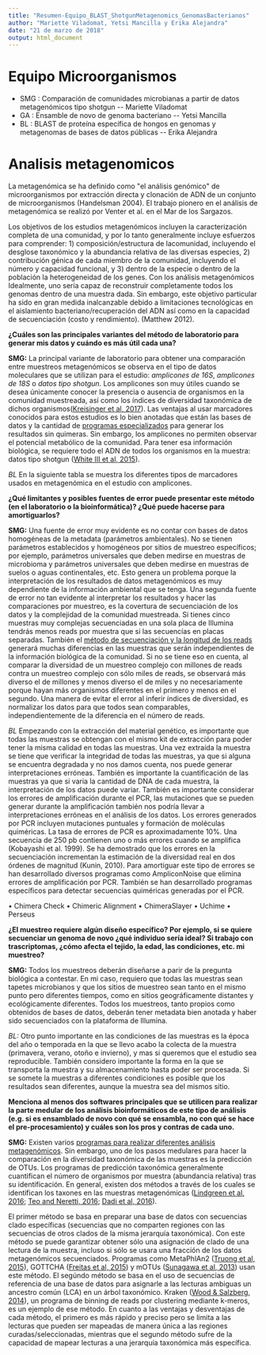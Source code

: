 ```yaml
---
title: "Resumen-Equipo_BLAST_ShotgunMetagenomics_GenomasBacterianos"
author: "Mariette Viladomat, Yetsi Mancilla y Erika Alejandra"
date: "21 de marzo de 2018"
output: html_document
---
```


# Equipo Microorganismos

* SMG :  Comparación de comunidades microbianas a partir de datos metagenómicos tipo shotgun -- Mariette Viladomat
* GA : Ensamble de novo de genoma bacteriano -- Yetsi Mancilla
* BL : BLAST de proteína específica de hongos en genomas y metagenomas de bases de datos públicas -- Erika Alejandra


# Analisis metagenomicos 

La metagenómica se ha definido como "el análisis genómico" de microorganismos por extracción directa y clonación de ADN de un conjunto de microorganismos (Handelsman 2004). El trabajo pionero en el análisis de metagenómica se realizó por Venter et al. en el Mar de los Sargazos. 

Los objetivos de los estudios metagenómicos incluyen la caracterización completa de una comunidad, y por lo tanto generalmente incluye esfuerzos para comprender: 1) composición/estructura de lacomunidad, incluyendo el desglose taxonómico y la abundancia relativa de las diversas especies, 2) contribución génica de cada miembro de la comunidad, incluyendo el número y capacidad funcional, y 3) dentro de la especie o dentro de la población la heterogeneidad de los genes. Con los análisis metagenómicos  Idealmente, uno sería capaz de reconstruir completamente todos los genomas dentro de una muestra dada. Sin embargo, este objetivo particular ha sido en gran medida inalcanzable debido a limitaciones tecnológicas en el aislamiento bacteriano/recuperación del ADN así como en la capacidad de secuenciación (costo y rendimiento). (Matthew 2012).

__¿Cuáles son las principales variantes del método de laboratorio para generar mis datos y cuándo es más útil cada una?__

__SMG:__ La principal variante de laboratorio para obtener una comparación entre muestreos metagenómicos se observa en el tipo de datos moleculares que se utilizan para el estudio: _amplicones de 16S_, _amplicones de 18S_ o _datos tipo shotgun_. Los amplicones son muy útiles cuando se desea únicamente conocer la presencia o ausencia de organismos en la comunidad muestreada,  así como los índices de diversidad taxonómica de dichos organismos([Kreisinger et al, 2017](https://www.frontiersin.org/articles/10.3389/fmicb.2017.00050/full)). Las ventajas al usar marcadores conocidos para estos estudios es lo bien anotadas que están las bases de datos y la cantidad de [programas especializados](http://www.bushmanlab.org/assets/pdf/publications/20383131.pdf) para generar los resultados sin quimeras. Sin embargo, los amplicones no permiten observar el potencial metabólico de la comunidad. Para tener esa información  biológica, se requiere todo el ADN de todos los organismos en la muestra: datos tipo shotgun ([White III et al, 2015](https://www.researchgate.net/publication/282431849_Metagenomic_analysis_reveals_that_modern_microbialites_and_polar_microbial_mats_have_similar_taxonomic_and_functional_potential)).

_BL_ En la siguiente tabla se muestra los diferentes tipos de marcadores usados en metagenómica en el estudio con amplicones. 
	

__¿Qué limitantes y posibles fuentes de error puede presentar este método (en el laboratorio o la bioinformática)? ¿Qué puede hacerse para amortiguarlos?__

__SMG:__ Una fuente de error muy evidente es no contar con bases de datos homogéneas de la metadata (parámetros ambientales). No se tienen parámetros establecidos y homogéneos por sitios de muestreo específicos; por ejemplo, parámetros universales que deben medirse en muestras de microbioma y parámetros universales que deben medirse en muestras de suelos o aguas continentales, etc. Esto genera un problema porque la interpretación de los resultados de datos metagenómicos es muy dependiente de la información ambiental que se tenga. Una segunda fuente de error no tan evidente al interpretar los resultados y hacer las comparaciones por muestreo, es la covertura de secuenciación de los datos y la complejidad de la comunidad muestreada. Si tienes cinco muestras muy complejas secuenciadas en una sola placa de Illumina tendrás menos reads por muestra que si las secuencías en placas separadas. También el [método de secuenciación y la longitud de los reads](https://www.illumina.com/systems/sequencing-platforms/miseq/specifications.html) generará muchas diferencias en las muestras que serán independientes de la información biológica de la comunidad. Si no se tiene eso en cuenta, al comparar la diversidad de un muestreo complejo con millones de reads contra un muestreo complejo con sólo miles de reads, se observará más diverso el de millones y menos diverso el de miles y no necesariamente porque hayan más organismos diferentes en el primero y menos en el segundo. Una manera de evitar el error al inferir índices de diversidad, es normalizar los datos para que todos sean comparables, independientemente de la diferencia en el número de reads.

_BL_ Empezando con la extracción del material genético, es importante que todas las muestras se obtengan con el mismo kit de extracción para poder tener la misma calidad en todas las muestras. Una vez extraída la muestra se tiene que verificar la integridad de todas las muestras, ya que si alguna se encuentra degradada y no nos damos cuenta, nos puede generar interpretaciones erróneas. También es importante la cuantificación de las muestras ya que si varia la cantidad de DNA de cada muestra, la interpretación de los datos puede variar. También es importante considerar los errores de amplificación durante el PCR,  las mutaciones que se pueden generar durante la amplificación también nos podría llevar a interpretaciones erróneas en el análisis de los datos. Los errores generados por PCR incluyen mutaciones puntuales y formación de moléculas quiméricas. La tasa de errores de PCR es aproximadamente 10%. Una secuencia de 250 pb contienen uno o más errores cuando se amplifica (Kobayashi et al. 1999). Se ha demostrado que los errores en la secuenciación incrementan la estimación de la diversidad real en dos órdenes de magnitud (Kunin, 2010).  Para amortiguar este tipo de errores se han desarrollado diversos programas como AmpliconNoise que elimina errores de amplificación por PCR. También se han desarrollado programas específicos para detectar secuencias quiméricas generadas por el PCR. 

•	Chimera Check
•	Chimeric Alignment
•	ChimeraSlayer
•	Uchime
•	Perseus


__¿El muestreo requiere algún diseño específico? Por ejemplo, si se quiere secuenciar un genoma de novo ¿qué individuo sería ideal? Si trabajo con trascriptomas, ¿cómo afecta el tejido, la edad, las condiciones, etc. mi muestreo?__

__SMG:__ Todos los muestreos deberán diseñarse a parir de la pregunta biológica a contestar. En mi caso, requiero que todas las muestras sean tapetes microbianos y que los sitios de muestreo sean tanto en el mismo punto pero diferentes tiempos, como en sitios geográficamente distantes y ecológicamente diferentes. Todos los muestreos, tanto propios como obtenidos de bases de datos, deberán tener metadata bien anotada y haber sido secuenciados con la plataforma de Illumina. 

_BL:_  Otro punto importante en las condiciones de las muestras es la época del año o temporada en la que se llevo acabo la colecta de la muestra (primavera, verano, otoño e invierno), y mas si queremos que el estudio sea reproducible. También considero importante la forma en la que se transporta la muestra y su almacenamiento hasta poder ser procesada. Si se somete la muestras a diferentes condiciones es posible que los resultados sean diferentes, aunque la muestra sea del mismos sitio. 

__Menciona al menos dos softwares principales que se utilicen para realizar la parte medular de los análisis bioinformáticos de este tipo de análisis (e.g. si es ensamblado de novo con qué se ensambla, no con qué se hace el pre-procesamiento) y cuáles son los pros y contras de cada uno.__

__SMG:__ Existen varios [programas para realizar diferentes análisis metagenómicos](https://molbiol-tools.ca/Genomics.htm#Metagenomics). Sin embargo, uno de los pasos medulares para hacer la comparación en la diversidad taxonómica de las muestras es la predicción de OTUs. Los programas de predicción taxonómica generalmente cuantifican el número de organismos por muestra (abundancia relativa) tras su identificación. En general, existen dos métodos a través de los cuales se identifican los taxones en las muestras metagenómicas ([Lindgreen et al, 2016](https://www.ncbi.nlm.nih.gov/pmc/articles/PMC4726098/pdf/srep19233.pdf); [Teo and Neretti, 2016](https://www.biorxiv.org/content/biorxiv/early/2016/10/15/081141.full.pdf); [Dadi et al, 2016](https://peerj.com/articles/3138/)). 

El primer método se basa en preparar una base de datos con secuencias clado específicas (secuencias que no comparten regiones con las secuencias de otros clados de la misma jerarquía taxonómica). Con este método se puede garantizar obtener sólo una asignación de clado de una lectura de la muestra, incluso si sólo se usara una fracción de los datos metagenómicos secuenciados. Programas como MetaPhlAn2 ([Truong et al, 2015](https://www.nature.com/articles/nmeth.3589)), GOTTCHA ([Freitas et al, 2015](https://academic.oup.com/nar/article/43/10/e69/2409024)) y mOTUs ([Sunagawa et al, 2013](https://www.nature.com/articles/nmeth.2693)) usan este método. El segúndo método se basa en el uso de secuencias de referencia de una base de datos para asignarle a las lecturas ambiguas un ancestro común (LCA) en un árbol taxonómico. Kraken ([Wood & Salzberg, 2014](https://genomebiology.biomedcentral.com/articles/10.1186/gb-2014-15-3-r46)), un programa de binning de reads por clustering mediante k-meros, es un ejemplo de ese método. En cuanto a las ventajas y desventajas de cada método, el primero es más rápido y preciso pero se limita a las lecturas que pueden ser mapeadas de manera única a las regiones curadas/seleccionadas, mientras que el segundo método sufre de la capacidad de mapear lecturas a una jerarquía taxonómica más específica. 
